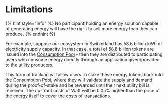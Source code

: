 # Limitations

{% hint style="info" %}
No participant holding an energy solution capable of generating energy will have the right to sell more energy than they can produce.&#x20;
{% endhint %}

For example, suppose our ecosystem in Switzerland has 58.6 billion kWh of electricity supply capacity. In that case, a total of 58.8 billion tokens are issued into the [Consumption Pool](../ecosystem/pools-ecosystem.md) - then they are distributed to participating users who consume energy directly through an application given/provided to the utility producers.

This form of tracking will allow users to stake these energy tokens back into the [Consumption Pool](../ecosystem/pools-ecosystem.md), where they will validate the supply and demand during the proof-of-stake and be rewarded until their next utility bill is received. The up-front costs of Watt will be 0.05% higher than the price of the energy itself to cover the costs of transactions.
